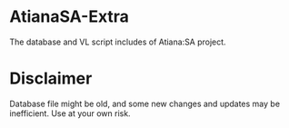 # AtianaSA-Extra
The database and VL script includes of Atiana:SA project.

# Disclaimer
Database file might be old, and some new changes and updates may be inefficient. Use at your own risk.
